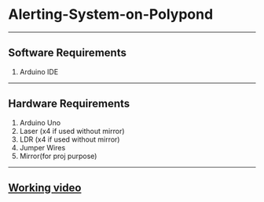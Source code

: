 # Alerting-System-on-Polypond
---
## Software Requirements 
1. Arduino IDE
---
## Hardware Requirements
1. Arduino Uno
2. Laser (x4 if used without mirror)
3. LDR (x4 if used without mirror)
4. Jumper Wires
5. Mirror(for proj purpose)
---

[Working video](https://photos.app.goo.gl/2jhDBYkXBxawVsbt6) 
---
